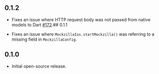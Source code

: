 ## 0.1.2

* Fixes an issue where HTTP request body was not passed from native models to Dart
  [#172](https://github.com/Apadmi-Engineering/Mockzilla/issues/172).## 0.1.1

* Fixes an issue where `MockzillaIos.startMockzilla()` was referring to a missing
field in `MockzillaConfig`.

## 0.1.0

* Initial open-source release.
